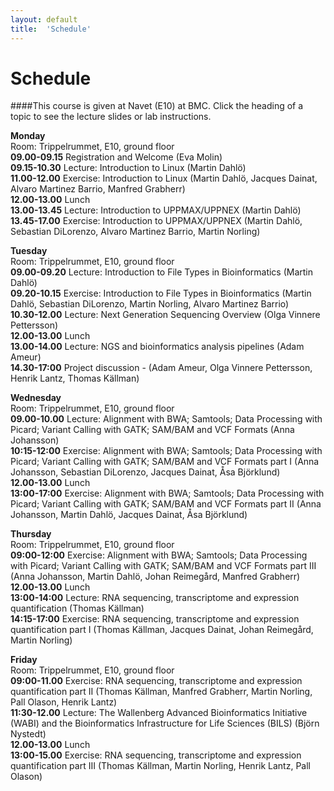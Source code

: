 ```yaml
---
layout: default
title:  'Schedule'
---
```


# Schedule

####This course is given at Navet (E10) at BMC. Click the heading of a topic to see the lecture slides or lab instructions.

**Monday**  
Room: Trippelrummet, E10, ground floor  
**09.00-09.15** Registration and Welcome (Eva Molin)  
**09.15-10.30** Lecture: Introduction to Linux (Martin Dahlö)  
**11.00-12.00** Exercise: Introduction to Linux (Martin Dahlö, Jacques Dainat, Alvaro Martinez Barrio, Manfred Grabherr)  
**12.00-13.00** Lunch  
**13.00-13.45** Lecture: Introduction to UPPMAX/UPPNEX (Martin Dahlö)  
**13.45-17.00** Exercise: Introduction to UPPMAX/UPPNEX (Martin Dahlö, Sebastian DiLorenzo, Alvaro Martinez Barrio, Martin Norling)  

**Tuesday**  
Room: Trippelrummet, E10, ground floor  
**09.00-09.20** Lecture: Introduction to File Types in Bioinformatics (Martin Dahlö)  
**09.20-10.15** Exercise: Introduction to File Types in Bioinformatics (Martin Dahlö, Sebastian DiLorenzo, Martin Norling, Alvaro Martinez Barrio)  
**10.30-12.00** Lecture: Next Generation Sequencing Overview (Olga Vinnere Pettersson)  
**12.00-13.00** Lunch  
**13.00-14.00** Lecture: NGS and bioinformatics analysis pipelines (Adam Ameur)  
**14.30-17:00** Project discussion - (Adam Ameur, Olga Vinnere Pettersson, Henrik Lantz, Thomas Källman)  

**Wednesday**  
Room: Trippelrummet, E10, ground floor  
**09.00-10.00** Lecture: Alignment with BWA; Samtools; Data Processing with Picard; Variant Calling with GATK; SAM/BAM and VCF Formats (Anna Johansson)  
**10:15-12:00** Exercise: Alignment with BWA; Samtools; Data Processing with Picard; Variant Calling with GATK; SAM/BAM and VCF Formats part I (Anna Johansson, Sebastian DiLorenzo, Jacques Dainat, Åsa Björklund)  
**12.00-13.00** Lunch  
**13:00-17:00** Exercise: Alignment with BWA; Samtools; Data Processing with Picard; Variant Calling with GATK; SAM/BAM and VCF Formats part II (Anna Johansson, Martin Dahlö, Jacques Dainat, Åsa Björklund)  

**Thursday**  
Room: Trippelrummet, E10, ground floor  
**09:00-12:00** Exercise: Alignment with BWA; Samtools; Data Processing with Picard; Variant Calling with GATK; SAM/BAM and VCF Formats part III (Anna Johansson, Martin Dahlö, Johan Reimegård, Manfred Grabherr)  
**12.00-13.00** Lunch  
**13:00-14:00** Lecture: RNA sequencing, transcriptome and expression quantification (Thomas Källman)  
**14:15-17:00** Exercise: RNA sequencing, transcriptome and expression quantification part I (Thomas Källman, Jacques Dainat, Johan Reimegård, Martin Norling)  

**Friday**  
Room: Trippelrummet, E10, ground floor  
**09:00-11.00** Exercise: RNA sequencing, transcriptome and expression quantification part II (Thomas Källman, Manfred Grabherr, Martin Norling, Pall Olason, Henrik Lantz)  
**11:30-12.00** Lecture: The Wallenberg Advanced Bioinformatics Initiative (WABI) and the Bioinformatics Infrastructure for Life Sciences (BILS) (Björn Nystedt)  
**12.00-13.00** Lunch  
**13:00-15.00** Exercise: RNA sequencing, transcriptome and expression quantification part III (Thomas Källman, Martin Norling, Henrik Lantz, Pall Olason)  
